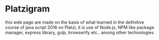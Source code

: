 # Platzigram

this web page are made on the basis of what learned in the definitive course
of java script 2016 on Platzi, it is use of Node.js, NPM like package manager,
express library, gulp, browserify etc.. among other technologies
